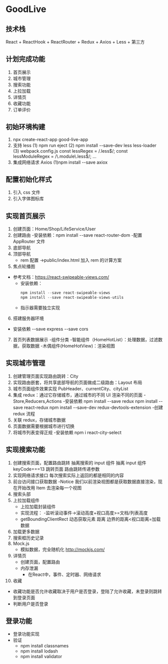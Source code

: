 # GoodLive

## 技术栈

React + ReactHook + ReactRouter + Redux + Axios + Less + 第三方

## 计划完成功能

1. 首页展示
2. 城市管理
3. 搜索功能
4. 上拉加载
5. 详情页
6. 收藏功能
7. 订单评价

## 初始环境构建

1. npx create-react-app good-live-app
2. 支持 less
   (1) npm run eject
   (2) npm install --save-dev less less-loader
   (3) webpack.config.js
   const lessRegex = /\.less$/;
        const lessModuleRegex = /\.module\.less$/;
   ...
3. 集成网络请求 Axios
   (1)npm install --save axiox

## 配置初始化样式

1. 引入 css 文件
2. 引入字体图标库

## 实现首页展示

1. 创建页面：Home/Shop/LifeService/User
2. 创建路由 -安装依赖：npm install --save react-router-dom -配置 AppRouter 文件
3. 底部导航
4. 顶部导航
   - rem 配置 ->public/index.html 加入 rem 的计算方案
5. 焦点轮播图

- 参考文档：https://react-swipeable-views.com/
  - 安装依赖：
    ```js
    npm install --save react-swipeable-views
    npm install --save react-swipeable-views-utils
    ```
  - 指示器需要独立实现

6. 搭建服务器环境

- 安装依赖
  --save express
  --save cors

7. 首页列表数据展示 -组件分类 -智能组件（HomeHotList）：处理数据，过滤数据，获取数据 -木偶组件(HomeHotView)：渲染视图

## 实现城市管理

1. 创建管理页面实现路由跳转：City
2. 实现路由嵌套，将共享底部导航的页面做成二级路由：Layout 布局
3. 城市页面组件效果实现 PubHeader、currentCity、cityList
4. 集成 redux：通过它存储城市，通过城市的不同 UI 渲染不同的页面 - Store,Reducers,Actions -安装依赖
   npm install --save redux
   npm install --save react-redux
   npm install --save-dev redux-devtools-extension -创建 redux 流程
5. 关联 redux，存储城市数据
6. 页面数据需要根据城市进行切换
7. 将城市列表变得正规 -安装依赖
   npm i react-city-select

## 实现搜索功能

1. 创建搜索页面，配置路由跳转
   抽离搜索的 input 组件
   抽离 input 组件
   keyCode===13 跳转页面
   路由跳转传递参数
2. 实现网络请求接口
   每次搜索实际上返回的都是相同的内容
3. 前台访问接口获取数据
   -Notice 我们以前渲染视图都是获取数据直接渲染，现在开始改用 Item 去渲染每一个视图
4. 搜索头部
5. 上拉加载组件
   - 上拉加载封装组件
   - 实现流程： -监听滚动事件->滚动高度+视口高度>=文档/列表高度
   - getBoundingClientRect
     动态获取元素 距离 边界的距离<视口距离=加载数据
6. 加载更多数据
7. 搜索框历史记录
8. Mock.js
   - 模拟数据，完全随机化
   http://mockjs.com/
9. 详情页
   - 创建页面，配置路由
   - 内存泄漏
      - 在React中，事件、定时器、网络请求
10. 收藏
   - 收藏功能是否允许收藏取决于用户是否登录，登陆了允许收藏，未登录则跳转到登录页面
   - 判断用户是否登录

## 登录功能
   - 登录功能实现
   - 验证
      - npm install classnames
      - npm install lodash
      - npm install validator
